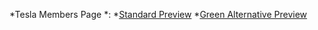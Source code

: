 *Tesla Members Page *:
*[Standard Preview](http://expelliarmus.xp3.biz/tesla/standard/)
*[Green Alternative Preview](http://expelliarmus.xp3.biz/tesla/green/)

